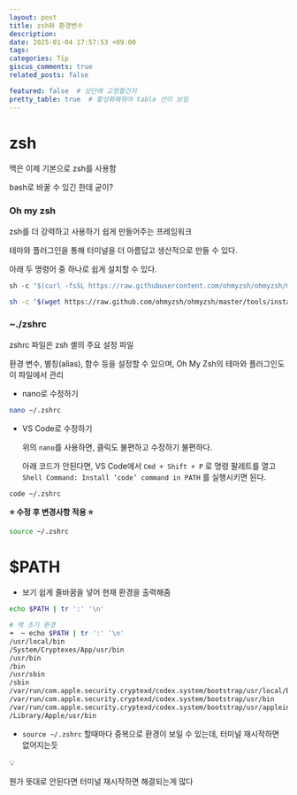 ```yaml
---
layout: post
title: zsh와 환경변수
description:
date: 2025-01-04 17:57:53 +09:00
tags: 
categories: Tip
giscus_comments: true
related_posts: false

featured: false  # 상단에 고정할건지
pretty_table: true  # 활성화해줘야 table 선이 보임
---
```


# zsh

맥은 이제 기본으로 zsh를 사용함

bash로 바꿀 수 있긴 한데 굳이?

### Oh my zsh

zsh를 더 강력하고 사용하기 쉽게 만들어주는 프레임워크

테마와 플러그인을 통해 터미널을 더 아름답고 생산적으로 만들 수 있다. 

아래 두 명령어 중 하나로 쉽게 설치할 수 있다.

```jsx
sh -c "$(curl -fsSL https://raw.githubusercontent.com/ohmyzsh/ohmyzsh/master/tools/install.sh)"
```

```bash
sh -c "$(wget https://raw.github.com/ohmyzsh/ohmyzsh/master/tools/install.sh -O -)"
```

### ~./zshrc

zshrc 파일은 zsh 셸의 주요 설정 파일

환경 변수, 별칭(alias), 함수 등을 설정할 수 있으며, Oh My Zsh의 테마와 플러그인도 이 파일에서 관리

- nano로 수정하기

```bash
nano ~/.zshrc
```

- VS Code로 수정하기
    
    위의 `nano`를 사용하면, 클릭도 불편하고 수정하기 불편하다.
    
    아래 코드가 안된다면, VS Code에서 `Cmd + Shift + P` 로 명령 팔레트를 열고 `Shell Command: Install ‘code’ command in PATH` 를 실행시키면 된다.
    

```bash
code ~/.zshrc
```

**⭐ 수정 후 변경사항 적용 ⭐**

```bash
source ~/.zshrc
```

# $PATH

- 보기 쉽게 줄바꿈을 넣어 현재 환경을 출력해줌

```bash
echo $PATH | tr ':' '\n'
```

```bash
# 맥 초기 환경
➜  ~ echo $PATH | tr ':' '\n' 
/usr/local/bin
/System/Cryptexes/App/usr/bin
/usr/bin
/bin
/usr/sbin
/sbin
/var/run/com.apple.security.cryptexd/codex.system/bootstrap/usr/local/bin
/var/run/com.apple.security.cryptexd/codex.system/bootstrap/usr/bin
/var/run/com.apple.security.cryptexd/codex.system/bootstrap/usr/appleinternal/bin
/Library/Apple/usr/bin
```

- `source ~/.zshrc`  할때마다 중복으로 환경이 보일 수 있는데, 터미널 재시작하면 없어지는듯

<aside>
💡

뭔가 뜻대로 안된다면 터미널 재시작하면 해결되는게 많다

</aside>